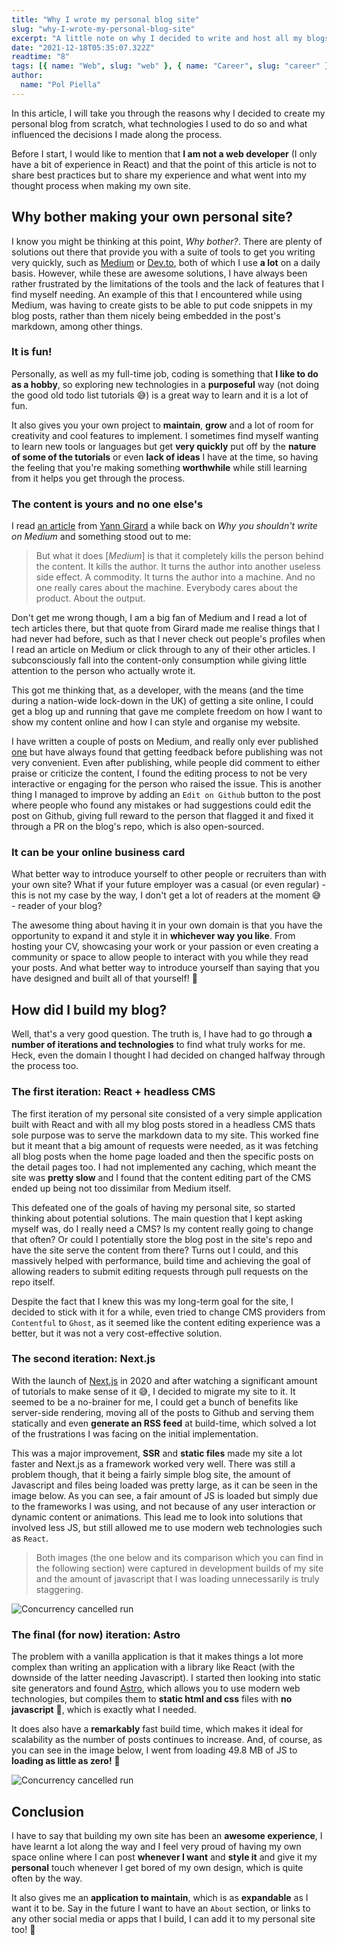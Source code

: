 ```yaml
---
title: "Why I wrote my personal blog site"
slug: "why-I-wrote-my-personal-blog-site"
excerpt: "A little note on why I decided to write and host all my blogs in my own personal blog website."
date: "2021-12-18T05:35:07.322Z"
readtime: "8"
tags: [{ name: "Web", slug: "web" }, { name: "Career", slug: "career" }]
author:
  name: "Pol Piella"
---
```


In this article, I will take you through the reasons why I decided to create my personal blog from scratch, what technologies I used to do so and what influenced the decisions I made along the process.

Before I start, I would like to mention that **I am not a web developer** (I only have a bit of experience in React) and that the point of this article is not to share best practices but to share my experience and what went into my thought process when making my own site.

## Why bother making your own personal site?

I know you might be thinking at this point, _Why bother?_. There are plenty of solutions out there that provide you with a suite of tools to get you writing very quickly, such as [Medium](https://medium.com) or [Dev.to](https://dev.to), both of which I use **a lot** on a daily basis. However, while these are awesome solutions, I have always been rather frustrated by the limitations of the tools and the lack of features that I find myself needing. An example of this that I encountered while using Medium, was having to create gists to be able to put code snippets in my blog posts, rather than them nicely being embedded in the post's markdown, among other things.

### It is fun!

Personally, as well as my full-time job, coding is something that **I like to do as a hobby**, so exploring new technologies in a **purposeful** way (not doing the good old todo list tutorials 😅) is a great way to learn and it is a lot of fun.

It also gives you your own project to **maintain**, **grow** and a lot of room for creativity and cool features to implement. I sometimes find myself wanting to learn new tools or languages but get **very quickly** put off by the **nature of some of the tutorials** or even **lack of ideas** I have at the time, so having the feeling that you're making something **worthwhile** while still learning from it helps you get through the process.

### The content is yours and no one else's

I read [an article](https://yanngirard.typepad.com/yanns_blog/2015/10/why-you-shouldnt-blog-on-medium-.html) from [Yann Girard](https://twitter.com/girard_yann?ref_src=twsrc%5Egoogle%7Ctwcamp%5Eserp%7Ctwgr%5Eauthor) a while back on _Why you shouldn't write on Medium_ and something stood out to me:

> But what it does [_Medium_] is that it completely kills the person behind the content. It kills the author. It turns the author into another useless side effect. A commodity. It turns the author into a machine. And no one really cares about the machine. Everybody cares about the product. About the output.

Don't get me wrong though, I am a big fan of Medium and I read a lot of tech articles there, but that quote from Girard made me realise things that I had never had before, such as that I never check out people's profiles when I read an article on Medium or click through to any of their other articles. I subconsciously fall into the content-only consumption while giving little attention to the person who actually wrote it.

This got me thinking that, as a developer, with the means (and the time during a nation-wide lock-down in the UK) of getting a site online, I could get a blog up and running that gave me complete freedom on how I want to show my content online and how I can style and organise my website.

I have written a couple of posts on Medium, and really only ever published [one](https://medium.com/student-beans/functional-programming-in-swift-758968a48cbc) but have always found that getting feedback before publishing was not very convenient. Even after publishing, while people did comment to either praise or criticize the content, I found the editing process to not be very interactive or engaging for the person who raised the issue. This is another thing I managed to improve by adding an `Edit on Github` button to the post where people who found any mistakes or had suggestions could edit the post on Github, giving full reward to the person that flagged it and fixed it through a PR on the blog's repo, which is also open-sourced.

### It can be your online business card

What better way to introduce yourself to other people or recruiters than with your own site? What if your future employer was a casual (or even regular) - this is not my case by the way, I don't get a lot of readers at the moment 😅 - reader of your blog?

The awesome thing about having it in your own domain is that you have the opportunity to expand it and style it in **whichever way you like**. From hosting your CV, showcasing your work or your passion or even creating a community or space to allow people to interact with you while they read your posts. And what better way to introduce yourself than saying that you have designed and built all of that yourself! 🔨

## How did I build my blog?

Well, that's a very good question. The truth is, I have had to go through **a number of iterations and technologies** to find what truly works for me. Heck, even the domain I thought I had decided on changed halfway through the process too.

### The first iteration: React + headless CMS

The first iteration of my personal site consisted of a very simple application built with React and with all my blog posts stored in a headless CMS thats sole purpose was to serve the markdown data to my site. This worked fine but it meant that a big amount of requests were needed, as it was fetching all blog posts when the home page loaded and then the specific posts on the detail pages too. I had not implemented any caching, which meant the site was **pretty slow** and I found that the content editing part of the CMS ended up being not too dissimilar from Medium itself.

This defeated one of the goals of having my personal site, so started thinking about potential solutions. The main question that I kept asking myself was, do I really need a CMS? Is my content really going to change that often? Or could I potentially store the blog post in the site's repo and have the site serve the content from there? Turns out I could, and this massively helped with performance, build time and achieving the goal of allowing readers to submit editing requests through pull requests on the repo itself.

Despite the fact that I knew this was my long-term goal for the site, I decided to stick with it for a while, even tried to change CMS providers from `Contentful` to `Ghost`, as it seemed like the content editing experience was a better, but it was not a very cost-effective solution.

### The second iteration: Next.js

With the launch of [Next.js](https://nextjs.org) in 2020 and after watching a significant amount of tutorials to make sense of it 😅, I decided to migrate my site to it. It seemed to be a no-brainer for me, I could get a bunch of benefits like server-side rendering, moving all of the posts to Github and serving them statically and even **generate an RSS feed** at build-time, which solved a lot of the frustrations I was facing on the initial implementation.

This was a major improvement, **SSR** and **static files** made my site a lot faster and Next.js as a framework worked very well. There was still a problem though, that it being a fairly simple blog site, the amount of Javascript and files being loaded was pretty large, as it can be seen in the image below. As you can see, a fair amount of JS is loaded but simply due to the frameworks I was using, and not because of any user interaction or dynamic content or animations. This lead me to look into solutions that involved less JS, but still allowed me to use modern web technologies such as `React`.

> Both images (the one below and its comparison which you can find in the following section) were captured in development builds of my site and the amount of javascript that I was loading unnecessarily is truly staggering.

![Concurrency cancelled run ](/assets/posts/writing-my-personal-blog-site/nextjs.png)

### The final (for now) iteration: Astro

The problem with a vanilla application is that it makes things a lot more complex than writing an application with a library like React (with the downside of the latter needing Javascript). I started then looking into static site generators and found [Astro](https://astro.build), which allows you to use modern web technologies, but compiles them to **static html and css** files with **no javascript** 🎉, which is exactly what I needed.

It does also have a **remarkably** fast build time, which makes it ideal for scalability as the number of posts continues to increase. And, of course, as you can see in the image below, I went from loading 49.8 MB of JS to **loading as little as zero!** 🎉

![Concurrency cancelled run ](/assets/posts/writing-my-personal-blog-site/astro.png)

## Conclusion

I have to say that building my own site has been an **awesome experience**, I have learnt a lot along the way and I feel very proud of having my own space online where I can post **whenever I want** and **style it** and give it my **personal** touch whenever I get bored of my own design, which is quite often by the way.

It also gives me an **application to maintain**, which is as **expandable** as I want it to be. Say in the future I want to have an `About` section, or links to any other social media or apps that I build, I can add it to my personal site too! 🎉
